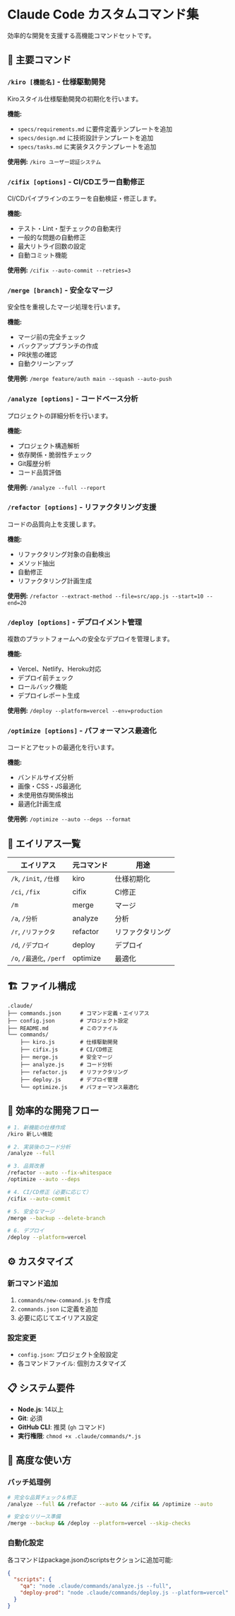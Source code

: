 # Claude Code カスタムコマンド集

効率的な開発を支援する高機能コマンドセットです。

## 🚀 主要コマンド

### `/kiro [機能名]` - 仕様駆動開発
Kiroスタイル仕様駆動開発の初期化を行います。

**機能:**
- `specs/requirements.md` に要件定義テンプレートを追加
- `specs/design.md` に技術設計テンプレートを追加
- `specs/tasks.md` に実装タスクテンプレートを追加

**使用例:** `/kiro ユーザー認証システム`

### `/cifix [options]` - CI/CDエラー自動修正
CI/CDパイプラインのエラーを自動検証・修正します。

**機能:**
- テスト・Lint・型チェックの自動実行
- 一般的な問題の自動修正
- 最大リトライ回数の設定
- 自動コミット機能

**使用例:** `/cifix --auto-commit --retries=3`

### `/merge [branch]` - 安全なマージ
安全性を重視したマージ処理を行います。

**機能:**
- マージ前の完全チェック
- バックアップブランチの作成
- PR状態の確認
- 自動クリーンアップ

**使用例:** `/merge feature/auth main --squash --auto-push`

### `/analyze [options]` - コードベース分析
プロジェクトの詳細分析を行います。

**機能:**
- プロジェクト構造解析
- 依存関係・脆弱性チェック
- Git履歴分析
- コード品質評価

**使用例:** `/analyze --full --report`

### `/refactor [options]` - リファクタリング支援
コードの品質向上を支援します。

**機能:**
- リファクタリング対象の自動検出
- メソッド抽出
- 自動修正
- リファクタリング計画生成

**使用例:** `/refactor --extract-method --file=src/app.js --start=10 --end=20`

### `/deploy [options]` - デプロイメント管理
複数のプラットフォームへの安全なデプロイを管理します。

**機能:**
- Vercel、Netlify、Heroku対応
- デプロイ前チェック
- ロールバック機能
- デプロイレポート生成

**使用例:** `/deploy --platform=vercel --env=production`

### `/optimize [options]` - パフォーマンス最適化
コードとアセットの最適化を行います。

**機能:**
- バンドルサイズ分析
- 画像・CSS・JS最適化
- 未使用依存関係検出
- 最適化計画生成

**使用例:** `/optimize --auto --deps --format`

## 📝 エイリアス一覧

| エイリアス | 元コマンド | 用途 |
|------------|------------|------|
| `/k`, `/init`, `/仕様` | kiro | 仕様初期化 |
| `/ci`, `/fix` | cifix | CI修正 |
| `/m` | merge | マージ |
| `/a`, `/分析` | analyze | 分析 |
| `/r`, `/リファクタ` | refactor | リファクタリング |
| `/d`, `/デプロイ` | deploy | デプロイ |
| `/o`, `/最適化`, `/perf` | optimize | 最適化 |

## 🏗️ ファイル構成

```
.claude/
├── commands.json      # コマンド定義・エイリアス
├── config.json        # プロジェクト設定
├── README.md          # このファイル
└── commands/
    ├── kiro.js        # 仕様駆動開発
    ├── cifix.js       # CI/CD修正
    ├── merge.js       # 安全マージ
    ├── analyze.js     # コード分析
    ├── refactor.js    # リファクタリング
    ├── deploy.js      # デプロイ管理
    └── optimize.js    # パフォーマンス最適化
```

## 🔄 効率的な開発フロー

```bash
# 1. 新機能の仕様作成
/kiro 新しい機能

# 2. 実装後のコード分析
/analyze --full

# 3. 品質改善
/refactor --auto --fix-whitespace
/optimize --auto --deps

# 4. CI/CD修正（必要に応じて）
/cifix --auto-commit

# 5. 安全なマージ
/merge --backup --delete-branch

# 6. デプロイ
/deploy --platform=vercel
```

## ⚙️ カスタマイズ

### 新コマンド追加
1. `commands/new-command.js` を作成
2. `commands.json` に定義を追加
3. 必要に応じてエイリアス設定

### 設定変更
- `config.json`: プロジェクト全般設定
- 各コマンドファイル: 個別カスタマイズ

## 📋 システム要件

- **Node.js**: 14以上
- **Git**: 必須
- **GitHub CLI**: 推奨 (`gh` コマンド)
- **実行権限**: `chmod +x .claude/commands/*.js`

## 🚀 高度な使い方

### バッチ処理例
```bash
# 完全な品質チェック＆修正
/analyze --full && /refactor --auto && /cifix && /optimize --auto

# 安全なリリース準備
/merge --backup && /deploy --platform=vercel --skip-checks
```

### 自動化設定
各コマンドはpackage.jsonのscriptsセクションに追加可能:
```json
{
  "scripts": {
    "qa": "node .claude/commands/analyze.js --full",
    "deploy-prod": "node .claude/commands/deploy.js --platform=vercel"
  }
}
```

